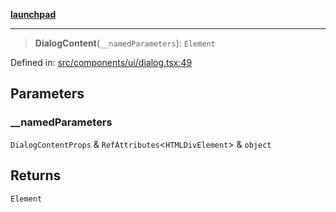 [**launchpad**](index.md)

***

> **DialogContent**(`__namedParameters`): `Element`

Defined in: [src/components/ui/dialog.tsx:49](https://github.com/victorbratov/launchpad/blob/35b0965dd86b05a55a9206d809917613bd599c25/src/components/ui/dialog.tsx#L49)

## Parameters

### \_\_namedParameters

`DialogContentProps` & `RefAttributes`\<`HTMLDivElement`\> & `object`

## Returns

`Element`
